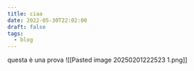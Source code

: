 ```yaml
---
title: ciaa
date: 2022-05-30T22:02:00
draft: false
tags:
  - blog
---
```



questa è una prova
![[Pasted image 20250201222523 1.png]]
